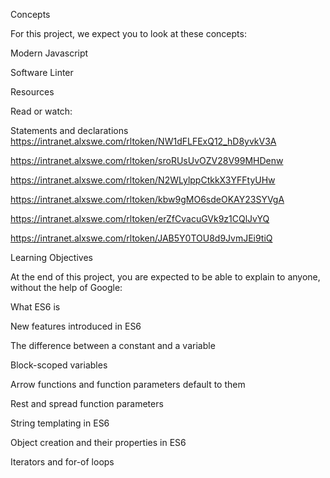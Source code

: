 Concepts

For this project, we expect you to look at these concepts:

Modern Javascript

Software Linter

Resources

Read or watch:

Statements and declarations
https://intranet.alxswe.com/rltoken/NW1dFLFExQ12_hD8yvkV3A

https://intranet.alxswe.com/rltoken/sroRUsUvOZV28V99MHDenw

https://intranet.alxswe.com/rltoken/N2WLylppCtkkX3YFFtyUHw

https://intranet.alxswe.com/rltoken/kbw9gMO6sdeOKAY23SYVgA

https://intranet.alxswe.com/rltoken/erZfCvacuGVk9z1CQlJvYQ

https://intranet.alxswe.com/rltoken/JAB5Y0TOU8d9JvmJEi9tiQ

Learning Objectives

At the end of this project, you are expected to be able to explain to anyone, without the help of Google:

What ES6 is

New features introduced in ES6

The difference between a constant and a variable

Block-scoped variables

Arrow functions and function parameters default to them

Rest and spread function parameters

String templating in ES6

Object creation and their properties in ES6

Iterators and for-of loops